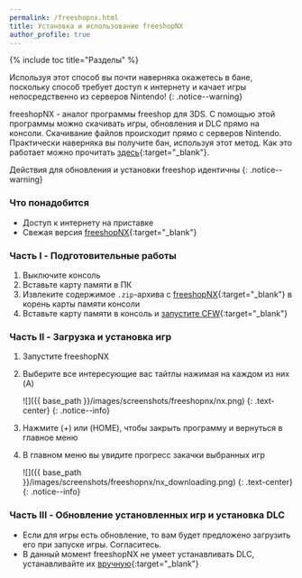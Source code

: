 ```yaml
---
permalink: /freeshopnx.html
title: Установка и использование freeshopNX 
author_profile: true
---
```

{% include toc title="Разделы" %}

Используя этот способ вы почти наверняка окажетесь в бане, поскольку способ требует доступ к интернету и качает игры непосредственно из серверов Nintendo!
{: .notice--warning}

freeshopNX - аналог программы freeshop для 3DS. С помощью этой программы можно скачивать игры, обновления и DLC прямо на консоли. Скачивание файлов происходит прямо с серверов Nintendo. Практически наверняка вы получите бан, используя этот метод. Как это работает можно прочитать [здесь](https://vk.com/@switchbreak-second-time){:target="_blank"}. 

Действия для обновления и установки freeshop идентичны
{: .notice--warning}

### Что понадобится 

* Доступ к интернету на приставке
* Свежая версия [freeshopNX](https://github.com/AnalogMan151/FreeShopNX/releases/latest){:target="_blank"}

### Часть I - Подготовительные работы

1. Выключите консоль
1. Вставьте карту памяти в ПК
1. Извлеките содержимое `.zip`-архива с [freeshopNX](https://github.com/AnalogMan151/FreeShopNX/releases/latest){:target="_blank"} в корень карты памяти консоли 
1. Вставьте карту памяти в консоль и [запустите CFW](launch-cfw){:target="_blank"}

### Часть II - Загрузка и установка игр

1. Запустите freeshopNX
1. Выберите все интересующие вас тайтлы нажимая на каждом из них (A)

	![]({{ base_path }}/images/screenshots/freeshopnx/nx.png) 
	{: .text-center}
	{: .notice--info}
	
1. Нажмите (+) или (HOME), чтобы закрыть программу и вернуться в главное меню
1. В главном меню вы увидите прогресс закачки выбранных игр

	![]({{ base_path }}/images/screenshots/freeshopnx/nx_downloading.png) 
	{: .text-center}
	{: .notice--info}

### Часть III - Обновление установленных игр и установка DLC

* Если для игры есть обновление, то вам будет предложено загрузить его при запуске игры. Согласитесь. 
* В данный момент freeshopNX не умеет устанавливать DLC, устанавливайте их [вручную](games){:target="_blank"}